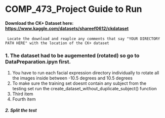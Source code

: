 # COMP_473_Project Guide to Run

#### Download the CK+ Dataset here: https://www.kaggle.com/datasets/shareef0612/ckdataset
     Locate the download and reaplce any comments that say "YOUR DIRECTORY PATH HERE" with the location of the CK+ dataset
     
     
### 1. The dataset had to be augemented (rotated) so go to DataPreparation.ipyn first.
 <ol>
    <li>You have to run each facial expression directory individually to rotate all the images inside between -10.5 degrees and 10.5 degrees</li>
  <li>To make sure the training set doesnt contain any subject from the testing set run the create_dataset_without_duplicate_subject() function</li>
  <li>Third item</li>
  <li>Fourth item</li>
</ol>

##### 2. Split the test 
